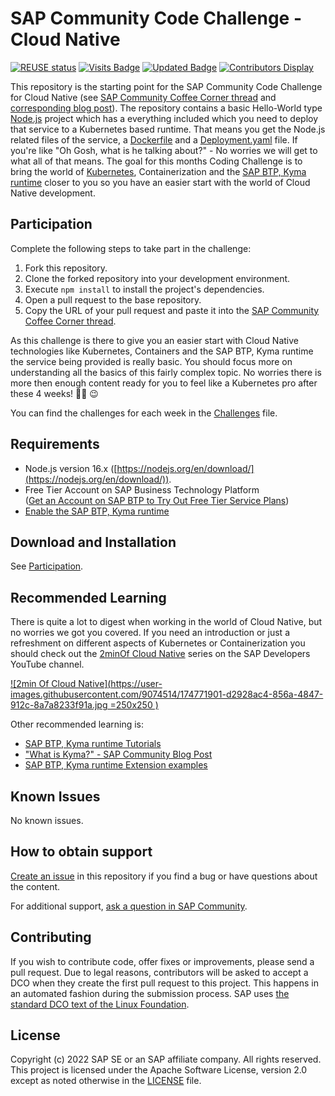 # SAP Community Code Challenge - Cloud Native
[![REUSE status](https://api.reuse.software/badge/github.com/SAP-samples/sap-community-code-challenge-cloud-native)](https://api.reuse.software/info/github.com/SAP-samples/sap-community-code-challenge-cloud-native)
[![Visits Badge](https://badges.pufler.dev/visits/SAP-samples/sap-community-code-challenge-cloud-native)](https://badges.pufler.dev)
[![Updated Badge](https://badges.pufler.dev/updated/SAP-samples/sap-community-code-challenge-cloud-native)](https://badges.pufler.dev)
[![Contributors Display](https://badges.pufler.dev/contributors/SAP-samples/sap-community-code-challenge-cloud-native)](https://badges.pufler.dev)

This repository is the starting point for the SAP Community Code Challenge for Cloud Native (see [SAP Community Coffee Corner thread]() and [corresponding blog post]()). The repository contains a basic Hello-World type [Node.js](https://nodejs.org/en/) project which has a everything included which you need to deploy that service to a Kubernetes based runtime. That means you get the Node.js related files of the service, a [Dockerfile](https://docs.docker.com/engine/reference/builder/) and a [Deployment.yaml](https://kubernetes.io/docs/concepts/workloads/controllers/deployment/) file. If you're like "Oh Gosh, what is he talking about?" - No worries we will get to what all of that means. The goal for this months Coding Challenge is to bring the world of [Kubernetes](https://kubernetes.io), Containerization and the [SAP BTP, Kyma runtime](https://discovery-center.cloud.sap/serviceCatalog/kyma-runtime) closer to you so you have an easier start with the world of Cloud Native development.

## Participation
Complete the following steps to take part in the challenge:

1. Fork this repository.
2. Clone the forked repository into your development environment.
3. Execute `npm install` to install the project's dependencies.
4. Open a pull request to the base repository.
5. Copy the URL of your pull request and paste it into the [SAP Community Coffee Corner thread](https://groups.community.sap.com/t5/coffee-corner/sap-community-code-challenge-testing-ui5-apps-with-wdi5/td-p/5229).

As this challenge is there to give you an easier start with Cloud Native technologies like Kubernetes, Containers and the SAP BTP, Kyma runtime the service being provided is really basic. You should focus more on understanding all the basics of this fairly complex topic. No worries there is more then enough content ready for you to feel like a Kubernetes pro after these 4 weeks! 🧑‍💻 😉

You can find the challenges for each week in the [Challenges](Challenges.md) file.

## Requirements
* Node.js version 16.x ([https://nodejs.org/en/download/](https://nodejs.org/en/download/)).
* Free Tier Account on SAP Business Technology Platform  
  ([Get an Account on SAP BTP to Try Out Free Tier Service Plans](https://developers.sap.com/tutorials/btp-free-tier-account.html))
* [Enable the SAP BTP, Kyma runtime](https://developers.sap.com/tutorials/cp-kyma-getting-started.html)

## Download and Installation
See [Participation](#participation).

## Recommended Learning

There is quite a lot to digest when working in the world of Cloud Native, but no worries we got you covered. If you need an introduction or just a refreshment on different aspects of Kubernetes or Containerization you should check out the [2minOf Cloud Native](https://youtube.com/playlist?list=PL6RpkC85SLQCwaJ54TAAHMvSl5wpVPrai) series on the SAP Developers YouTube channel.

[![2min Of Cloud Native](https://user-images.githubusercontent.com/9074514/174771901-d2928ac4-856a-4847-912c-8a7a8233f91a.jpg =250x250 )](https://youtube.com/playlist?list=PL6RpkC85SLQCwaJ54TAAHMvSl5wpVPrai)

Other recommended learning is:

* [SAP BTP, Kyma runtime Tutorials](https://developers.sap.com/tutorial-navigator.html?tag=software-product%3Atechnology-platform%2Fsap-business-technology-platform%2Fsap-btp-kyma-runtime)
* ["What is Kyma?" - SAP Community Blog Post](https://blogs.sap.com/2019/07/08/what-is-kyma/)
* [SAP BTP, Kyma runtime Extension examples](https://github.com/SAP-samples/kyma-runtime-extension-samples)

## Known Issues
No known issues.

## How to obtain support
[Create an issue](https://github.com/SAP-samples/<repository-name>/issues) in this repository if you find a bug or have questions about the content.
 
For additional support, [ask a question in SAP Community](https://answers.sap.com/questions/ask.html).

## Contributing
If you wish to contribute code, offer fixes or improvements, please send a pull request. Due to legal reasons, contributors will be asked to accept a DCO when they create the first pull request to this project. This happens in an automated fashion during the submission process. SAP uses [the standard DCO text of the Linux Foundation](https://developercertificate.org/).

## License
Copyright (c) 2022 SAP SE or an SAP affiliate company. All rights reserved. This project is licensed under the Apache Software License, version 2.0 except as noted otherwise in the [LICENSE](LICENSE) file.
